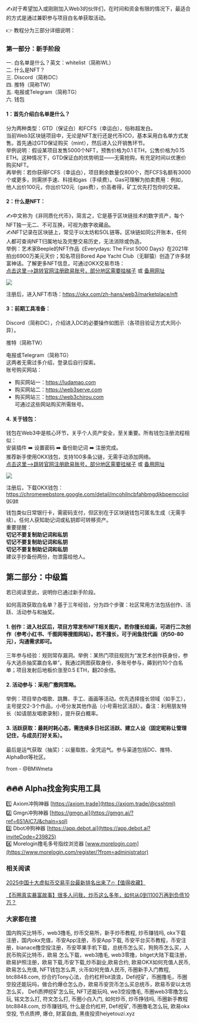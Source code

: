 ✍️对于希望加入或刚刚加入Web3的伙伴们，在时间和资金有限的情况下，最适合的方式是通过兼职参与项目白名单获取活动。

👉 教程分为三部分详细说明：

### 第一部分：新手阶段
一. 白名单是什么？英文：whitelist（简称WL）  
二. 什么是NFT？  
三. Discord（简称DC）  
四. 推特（简称TW）  
五. 电报或Telegram（简称TG）  
六. 钱包  

#### 1：首先介绍白名单是什么？
分为两种类型：GTD（保证白）和FCFS（幸运白），俗称超发白。  
当前Web3区块链项目中，无论是NFT发行还是代币ICO，基本采用白名单方式发售。首先通过GTD保证购买（mint），然后进入公开销售环节。  
举例说明：假设某项目发售5000个NFT，预售价格为0.1 ETH，公售价格为0.15 ETH。这种情况下，GTD保证白的优势明显——无需抢购，有充足时间以优惠价购买NFT。  
再举例：若你获得FCFS（幸运白），项目剩余数量仅800个，而FCFS名额有3000个或更多，则需拼手速、科技和gas（手续费）。Gas可理解为拍卖费用：例如，他人出价100元，你出价120元（gas费），价高者得，矿工优先打包你的交易。

#### 2：什么是NFT：
✍️中文称为《非同质化代币》，简言之，它是基于区块链技术的数字资产，每个NFT独一无二、不可互换，可视为数字收藏品。  
✍️NFT记录在区块链上，常见于以太坊和SOL链等。区块链如同公开账本，任何人都可查询NFT归属地址及完整交易历史，无法消除或伪造。  
举例：艺术家Beeple的NFT作品《Everydays: The First 5000 Days》在2021年拍出6900万美元天价；知名项目Bored Ape Yacht Club（无聊猿）创造了许多财富神话。了解更多NFT信息，可通过OKX交易市场：  
[点击这里–>跳转官网注册欧易账号，部分地区需要挂梯子](https://www.okx.com/zh-hans/join/18639032) 或 [备用网址](https://www.chouyi.world/zh-hans/join/74873351)  

[![](https://fe095ec.webp.li/top-10-exchanges-001.jpg)](https://www.chouyi.world/zh-hans/join/18639032)  

注册后，进入NFT市场：https://okx.com/zh-hans/web3/marketplace/nft  

#### 3：前期工具准备：
Discord（简称DC），介绍进入DC的必要操作如图示（各项目验证方式大同小异）。  

推特（简称TW）  

电报或Telegram（简称TG）  
这两者无需过多介绍，登录后自行探索。  
账号购买网站：  
- 购买网站一：https://ludamao.com  
- 购买网站二：https://web3serve.com  
- 购买网站三：https://web3chirou.com  
可通过这些网站购买所需账号。  

#### 4. 关于钱包：
钱包在Web3中是核心环节，关乎个人资产安全，至关重要。所有钱包注册流程相似：  
安装插件 ➡️ 设置密码 ➡️ 备份助记词 ➡️ 注册完成。  
推荐新手使用OKX钱包，支持100多条公链，无需手动添加网络。  
[点击这里–>跳转官网注册欧易账号，部分地区需要挂梯子](https://www.okx.com/zh-hans/join/18639032) 或 [备用网址](https://www.okx.com/zh-hans/join/74873351)  

[![](https://fe095ec.webp.li/top-10-exchanges-001.jpg)](https://www.chouyi.world/zh-hans/join/18639032)  

注册后，下载OKX钱包：https://chromewebstore.google.com/detail/mcohilncbfahbmgdjkbpemcciiolgcge  

钱包类似日常银行卡，需密码支付，但区别在于区块链钱包可匿名生成（无需手续）。任何人获知助记词或私钥即可转移资产。  
重要提醒：  
**切记不要复制助记词和私钥  
切记不要复制助记词和私钥  
切记不要复制助记词和私钥**  
建议手抄备份两份，勿泄露给他人。  

## 第二部分：中级篇
若已阅读至此，说明你已通过新手阶段。  

如何高效获取白名单？基于三年经验，分为四个步骤：社区常用方法包括创作、活跃、活动参与和抽奖。  

#### 1. 创作：进入社区后，项目方常发布NFT相关图片。若你擅长绘画，可进行二次创作（参考小红书、千图网等搜图网站）。若不擅长，可于闲鱼找代画（约50-80元），沟通需求即可。  
三年参与经验：规则常存漏洞。举例：某热门项目规则为“发艺术创作获身份，参与大逃杀抽奖赢白名单”。我通过网图获取身份，多账号参与，薅到约10个白名单；项目发射后地板价涨至0.5 ETH，翻20余倍。  

#### 2. 活动参与：采用广撒网策略。  
举例：项目举办唱歌、跳舞、手工、画画等活动。优先选择擅长领域（如手工），主号提交2-3个作品，小号分发其他作品（小号需社区活跃）。备注：利用朋友特长（如请朋友唱歌录制），提升获白概率。  

#### 3. 活跃获取：最耗时耗心态，需连续多日社区活跃、建立人设（固定昵称让管理记住，与成员打好关系）。  

最后是运气获取（抽奖）：以量取胜，全凭运气。参与渠道包括DC、推特、AlphaBot等社区。  

from - @BMWmeta  

## 🔥🔥🔥 Alpha找金狗实用工具  
1️⃣ Axiom冲狗神器 [https://axiom.trade](https://axiom.trade/@csshtml)  
2️⃣ Gmgn冲狗神器 [https://gmgn.ai](https://gmgn.ai/?ref=6S1AIC7J&chain=sol)  
3️⃣ Dbot冲狗神器 [https://app.debot.ai](https://app.debot.ai?inviteCode=239825)  
4️⃣ Morelogin撸毛多号指纹浏览器 [www.morelogin.com](https://www.morelogin.com/register/?from=administrator)  

### 相关阅读  
[2025中国十大虚拟币交易平台最新排名出来了🔥【值得收藏】](https://btc8848.com/top-10-exchanges/)  

[【币圈真实暴富故事】很多人问我，炒币这么多年，如何从0到1100万再到负债10万？](https://heiyetouzi.xyz/biquanstory001/)  

### 大家都在搜  
国内购买比特币，web3撸毛, 炒币交易所，新手炒币教程, 炒币赚钱吗, okx下载注册，国内okx充值，币安App注册，币安App下载, 币安平台买币教程，币安注册，bianace撸空投注册，币安苹果手机下载，总统币怎么买，狗狗币怎么买，人民币购买比特币，欧易 怎么下载，web3撸毛, web3零撸，bitget大陆下载注册，欧易护照注册，欧易下载,币安下载,炒币副业,欧易合约, 欧易OKX如何充值人民币, 欧易怎么充值, NFT钱包怎么弄, 火币如何充值人民币, 币圈新手入门教程, btc8848.com, 炒合约Tony心法，合约杠杆bit浪浪，Defi挖矿，币圈撸毛，币圈空投还能玩吗，做合约爆仓怎么办，欧易币安货币怎么买总统币，欧易币安以太坊怎么买， Defi质押挖矿怎么玩, NFT还能玩吗, we3空投撸毛, 币圈web3零撸怎么玩, 铭文怎么打, 符文怎么打, 币圈小白入门, 如何炒币, 炒币挣钱吗, 币圈新手教程btc8848.com, 炒币赚钱吗, 什么是合约杠杆, Defi挖矿, 币圈撸毛怎么玩, 欧易okx空投, 节点质押, 爆仓, 财富自由, 黑夜投资heiyetouzi.xyz